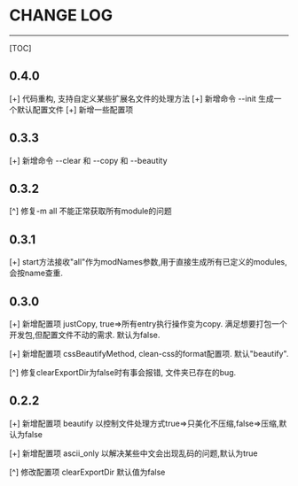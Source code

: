 # CHANGE LOG

---

[TOC]

## 0.4.0
[+] 代码重构, 支持自定义某些扩展名文件的处理方法
[+] 新增命令 --init 生成一个默认配置文件
[+] 新增一些配置项


## 0.3.3
[+] 新增命令 --clear 和 --copy 和 --beautity

## 0.3.2
[^] 修复-m all 不能正常获取所有module的问题

## 0.3.1
[+] start方法接收"all"作为modNames参数,用于直接生成所有已定义的modules,会按name查重.

## 0.3.0
[+] 新增配置项 justCopy, true=>所有entry执行操作变为copy. 满足想要打包一个开发包,但配置文件不动的需求. 默认为false.

[+] 新增配置项 cssBeautifyMethod, clean-css的format配置项. 默认"beautify".

[^] 修复clearExportDir为false时有事会报错, 文件夹已存在的bug.

## 0.2.2
[+] 新增配置项 beautify 以控制文件处理方式true=>只美化不压缩,false=>压缩,默认为false

[+] 新增配置项 ascii_only 以解决某些中文会出现乱码的问题,默认为true

[^] 修改配置项 clearExportDir 默认值为false




